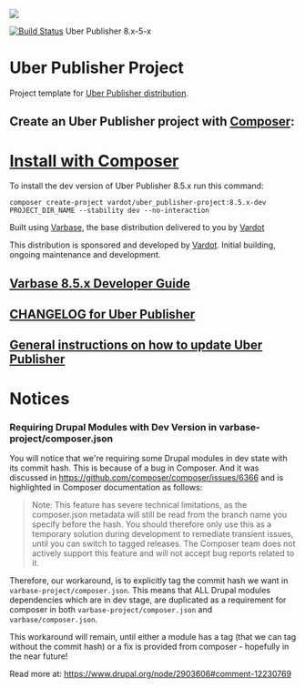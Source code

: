 [![](https://www.drupal.org/files/styles/grid-3-2x/public/project-images/UBER-Logo-Final-2109-2015%20%281%29.png)](https://www.drupal.org/project/uber_publisher)

[![Build Status](https://travis-ci.org/Vardot/uber_publisher.svg?branch=8.x-5.x)](https://travis-ci.org/Vardot/uber_publisher) Uber Publisher 8.x-5-x

# Uber Publisher Project

Project template for [Uber Publisher distribution](http://www.drupal.org/project/uber_publisher).


## Create an Uber Publisher project with [Composer](https://getcomposer.org/download/):

# [Install with Composer](https://github.com/Vardot/uber_publisher-project)

To install the dev version of Uber Publisher 8.5.x run this command:
```
composer create-project vardot/uber_publisher-project:8.5.x-dev PROJECT_DIR_NAME --stability dev --no-interaction
```

Built using [Varbase](https://www.drupal.org/project/varbase), the base
 distribution delivered to you by [Vardot](https://www.vardot.com)

This distribution is sponsored and developed by [Vardot](https://www.vardot.com).
Initial building, ongoing maintenance and development.

## [Varbase 8.5.x Developer Guide](https://docs.varbase.vardot.com)

## [CHANGELOG for Uber Publisher](https://github.com/Vardot/uber_publisher/blob/8.x-5.x/CHANGELOG.md)

## [General instructions on how to update Uber Publisher](https://github.com/Vardot/uber_publisher/blob/8.x-5.x/UPDATE.md)




# Notices

### Requiring Drupal Modules with Dev Version in varbase-project/composer.json
You will notice that we're requiring some Drupal modules in dev state with its commit hash. This is because of a bug in Composer. And it was discussed in https://github.com/composer/composer/issues/6366 and is highlighted in Composer documentation as follows:

> Note: This feature has severe technical limitations, as the composer.json metadata will still be read from the branch name you specify before the hash. You should therefore only use this as a temporary solution during development to remediate transient issues, until you can switch to tagged releases. The Composer team does not actively support this feature and will not accept bug reports related to it.

Therefore, our workaround, is to explicitly tag the commit hash we want in `varbase-project/composer.json`. This means that ALL Drupal modules dependencies which are in dev stage, are duplicated as a requirement for composer in both `varbase-project/composer.json` and `varbase/composer.json`.

This workaround will remain, until either a module has a tag (that we can tag without the commit hash) or a fix is provided from composer - hopefully in the near future!

Read more at: https://www.drupal.org/node/2903606#comment-12230769

